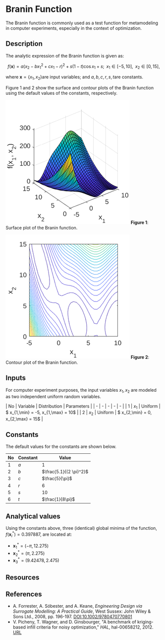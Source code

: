 # Branin Function

[//]: # "Benchmark type: test-case"
[//]: # "Application fields: metamodeling, optimization"
[//]: # "Dimension: 2-dimension"

The Branin function is commonly used as a test function for metamodeling in computer experiments, especially in the context of optimization.

## Description

The analytic expression of the Branin function is given as:

$$
f(\mathbf{x}) = a (x_2 - b x_1^2 + c x_1 - r)^2 + s (1-t) \cos{x_1} + s; \;\; x_1 \in [-5, 10], \;\; x_2 \in [0, 15],
$$

where $\mathbf{x} = \{x_1, x_2\}​$ are input variables; and $a, b, c, r, s, t​$ are constants.

Figure 1 and 2 show the surface and contour plots of the Branin function using the default values of the constants, respectively.

![braninSurface](./braninSurface.png)
**Figure 1**: Surface plot of the Branin function. 

![braninSurface](./braninContour.png)
**Figure 2**: Contour plot of the Branin function.

## Inputs

For computer experiment purposes, the input variables $x_1, x_2$ are modeled as two independent uniform random variables.

| No | Variable | Distribution | Parameters |
| - | - | - | - | - |
| 1 | $x_1$ | Uniform | $ x_{1,\min} = -5, x_{1,\max} = 10$ |
| 2 | $x_2$ | Uniform | $ x_{2,\min} = 0, x_{2,\max} = 15$ |

## Constants

The default values for the constants are shown below.

| No | Constant | Value |
| -  | -   | - |
| 1  | $a$ | $1$  |
| 2  | $b$ | $\frac{5.1}{(2 \pi)^2}$ |
| 3  | $c$ | $\frac{5}{\pi}$ |
| 4  | $r$ | $6$ |
| 5  | $s$ | $10$ |
| 6  | $t$ | $\frac{1}{8\pi}$|

## Analytical values

Using the constants above, three (identical) global minima of the function, $f(\mathbf{x}^*_{i}) = 0.397887$, are located at:

* $\mathbf{x}^*_{1} = (-\pi, 12.275)$
* $\mathbf{x}^*_{2} = (\pi, 2.275)$
* $\mathbf{x}^*_{3} = (9.42478, 2.475)​$

## Resources

## References

* A. Forrester, A. Sóbester, and A. Keane, _Engineering Design via Surrogate Modelling: A Practical Guide_, West Sussex: John Wiley & Sons Ltd., 2008, pp. 196-197. [DOI:10.1002/9780470770801](https://doi.org/10.1002/9780470770801)
* V. Picheny, T. Wagner, and D. Ginsbourger, "A benchmark of kriging-based infill criteria for noisy optimization," _HAL_, hal-00658212, 2012. [URL](https://hal.archives-ouvertes.fr/hal-00658212/document)

